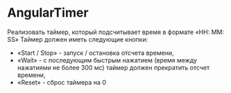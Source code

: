 # AngularTimer

Реализовать таймер, который подсчитывает время в формате «HH: MM: SS»
Таймер должен иметь следующие кнопки:
* «Start / Stop» - запуск / остановка отсчета времени,
* «Wait» - с последующим быстрым нажатием (время между нажатиями не 
более 300 мс) таймер должен прекратить отсчет времени,
* «Reset» - сброс таймера на 0
